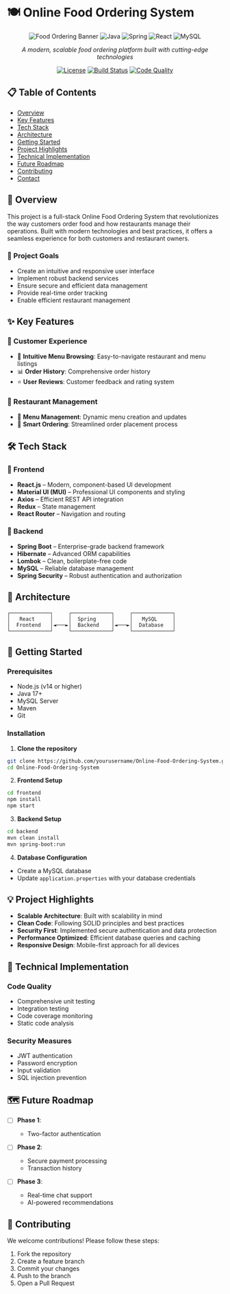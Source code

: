 # 🍽️ Online Food Ordering System

<div align="center">

![Food Ordering Banner](https://img.shields.io/badge/Online%20Food%20Ordering%20System-FF6B6B?style=for-the-badge&logo=react&logoColor=white)
![Java](https://img.shields.io/badge/Java-ED8B00?style=for-the-badge&logo=openjdk&logoColor=white)
![Spring](https://img.shields.io/badge/Spring-6DB33F?style=for-the-badge&logo=spring&logoColor=white)
![React](https://img.shields.io/badge/React-20232A?style=for-the-badge&logo=react&logoColor=61DAFB)
![MySQL](https://img.shields.io/badge/MySQL-00000F?style=for-the-badge&logo=mysql&logoColor=white)

*A modern, scalable food ordering platform built with cutting-edge technologies*

[![License](https://img.shields.io/badge/License-MIT-blue.svg)](LICENSE)
[![Build Status](https://img.shields.io/badge/Build-Passing-brightgreen.svg)](https://github.com/yourusername/Online-Food-Ordering-System/actions)
[![Code Quality](https://img.shields.io/badge/Code%20Quality-A%2B-brightgreen.svg)](https://github.com/yourusername/Online-Food-Ordering-System/actions)

</div>

## 📋 Table of Contents
- [Overview](#-overview)
- [Key Features](#-key-features)
- [Tech Stack](#-tech-stack)
- [Architecture](#-architecture)
- [Getting Started](#-getting-started)
- [Project Highlights](#-project-highlights)
- [Technical Implementation](#-technical-implementation)
- [Future Roadmap](#-future-roadmap)
- [Contributing](#-contributing)
- [Contact](#-contact)

## 🌟 Overview

This project is a full-stack Online Food Ordering System that revolutionizes the way customers order food and how restaurants manage their operations. Built with modern technologies and best practices, it offers a seamless experience for both customers and restaurant owners.

### 🎯 Project Goals
- Create an intuitive and responsive user interface
- Implement robust backend services
- Ensure secure and efficient data management
- Provide real-time order tracking
- Enable efficient restaurant management

## ✨ Key Features

### 👥 Customer Experience
- 🍔 **Intuitive Menu Browsing**: Easy-to-navigate restaurant and menu listings
- 📊 **Order History**: Comprehensive order history
- ⭐ **User Reviews**: Customer feedback and rating system

### 🍳 Restaurant Management
- 📝 **Menu Management**: Dynamic menu creation and updates
- 🛒 **Smart Ordering**: Streamlined order placement process

## 🛠️ Tech Stack

### 🔹 Frontend
- **React.js** – Modern, component-based UI development
- **Material UI (MUI)** – Professional UI components and styling
- **Axios** – Efficient REST API integration
- **Redux** – State management
- **React Router** – Navigation and routing

### 🔹 Backend
- **Spring Boot** – Enterprise-grade backend framework
- **Hibernate** – Advanced ORM capabilities
- **Lombok** – Clean, boilerplate-free code
- **MySQL** – Reliable database management
- **Spring Security** – Robust authentication and authorization

## 🔄 Architecture

```
┌─────────────┐     ┌─────────────┐     ┌─────────────┐
│   React     │     │  Spring     │     │   MySQL     │
│  Frontend   │◄───►│  Backend    │◄───►│  Database   │
└─────────────┘     └─────────────┘     └─────────────┘
```

## 🚀 Getting Started

### Prerequisites
- Node.js (v14 or higher)
- Java 17+
- MySQL Server
- Maven
- Git

### Installation

1. **Clone the repository**
```bash
git clone https://github.com/yourusername/Online-Food-Ordering-System.git
cd Online-Food-Ordering-System
```

2. **Frontend Setup**
```bash
cd frontend
npm install
npm start
```

3. **Backend Setup**
```bash
cd backend
mvn clean install
mvn spring-boot:run
```

4. **Database Configuration**
- Create a MySQL database
- Update `application.properties` with your database credentials

## 💡 Project Highlights

- **Scalable Architecture**: Built with scalability in mind
- **Clean Code**: Following SOLID principles and best practices
- **Security First**: Implemented secure authentication and data protection
- **Performance Optimized**: Efficient database queries and caching
- **Responsive Design**: Mobile-first approach for all devices

## 🔧 Technical Implementation

### Code Quality
- Comprehensive unit testing
- Integration testing
- Code coverage monitoring
- Static code analysis

### Security Measures
- JWT authentication
- Password encryption
- Input validation
- SQL injection prevention

## 🗺️ Future Roadmap

- [ ] **Phase 1**: 
  - Two-factor authentication

- [ ] **Phase 2**: 
  - Secure payment processing
  - Transaction history

- [ ] **Phase 3**: 
  - Real-time chat support
  - AI-powered recommendations

## 🤝 Contributing

We welcome contributions! Please follow these steps:

1. Fork the repository
2. Create a feature branch
3. Commit your changes
4. Push to the branch
5. Open a Pull Request
